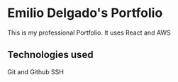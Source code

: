 # Emilio Delgado's Portfolio
This is my professional Portfolio. It uses React and AWS

## Technologies used
Git and Github
SSH
